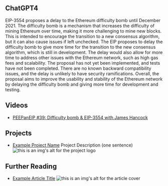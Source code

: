 ## ChatGPT4

EIP-3554 proposes a delay to the Ethereum difficulty bomb until December 2021. The difficulty bomb is a mechanism that increases the difficulty of mining Ethereum over time, making it more challenging to mine new blocks. This is intended to encourage the transition to a new consensus algorithm, but it can also cause issues if left unchecked. The EIP proposes to delay the difficulty bomb to give more time for the transition to the new consensus algorithm, which is still in development. The delay would also allow for more time to address other issues with the Ethereum network, such as high gas fees and scalability. The proposal has not yet been implemented, and tests have not been completed. There are no known backward compatibility issues, and the delay is unlikely to have security ramifications. Overall, the proposal aims to improve the usability and stability of the Ethereum network by delaying the difficulty bomb and giving more time for development and testing.

## Videos

- [PEEPanEIP #39: Difficulty bomb & EIP-3554 with James Hancock](https://www.youtube.com/watch?v=QwCPrw-4d98&list=PL4cwHXAawZxqu0PKKyMzG_3BJV_xZTi1F&index=74)

## Projects

- [Example Project Name](https://xxxx.xxx/xxxxx) Project Description (one sentence) ![this is an img's alt for the project logo](https://xxxx.xxx/project-logo.xxx)

## Further Reading

- [Example Article Title](https://xxxx.xxx/xxxxx) ![this is an img's alt for the article cover](https://xxxx.xxx/article-cover.xxx)
